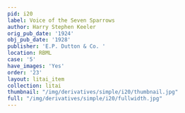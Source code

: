 ```yaml
---
pid: i20
label: Voice of the Seven Sparrows
author: Harry Stephen Keeler
orig_pub_date: '1924'
obj_pub_date: '1928'
publisher: 'E.P. Dutton & Co. '
location: RBML
case: '5'
have_images: 'Yes'
order: '23'
layout: litai_item
collection: litai
thumbnail: "/img/derivatives/simple/i20/thumbnail.jpg"
full: "/img/derivatives/simple/i20/fullwidth.jpg"
---
```

